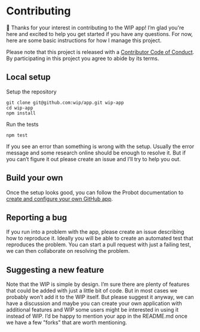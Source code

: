 # Contributing

👋 Thanks for your interest in contributing to the WIP app! I’m glad you're here and excited to help you get started if you have any questions. For now, here are some basic instructions for how I manage this project.

Please note that this project is released with a [Contributor Code of Conduct](CODE_OF_CONDUCT.md). By participating in this project you agree to abide by its terms.

## Local setup

Setup the repository

```
git clone git@github.com:wip/app.git wip-app
cd wip-app
npm install
```

Run the tests

```
npm test
```

If you see an error than something is wrong with the setup. Usually the error message and some research online should be enough to resolve it. But if you can’t figure it out please create an issue and I’ll try to help you out.

## Build your own

Once the setup looks good, you can follow the Probot documentation to [create and configure your own GitHub app](https://probot.github.io/docs/development/#configuring-a-github-app).

## Reporting a bug

If you run into a problem with the app, please create an issue describing how to reproduce it. Ideally you will be able to create an automated test that reproduces the problem. You can start a pull request with just a failing test, we can then collaborate on resolving the problem.

## Suggesting a new feature

Note that the WIP is simple by design. I’m sure there are plenty of features that could be added with just a little bit of code. But in most cases we probably won’t add it to the WIP itself. But please suggest it anyway, we can have a discussion and maybe you can create your own application with additional features and WIP some users might be interested in using it instead of WIP. I’d be happy to mention your app in the README.md once we have a few "forks" that are worth mentioning.
